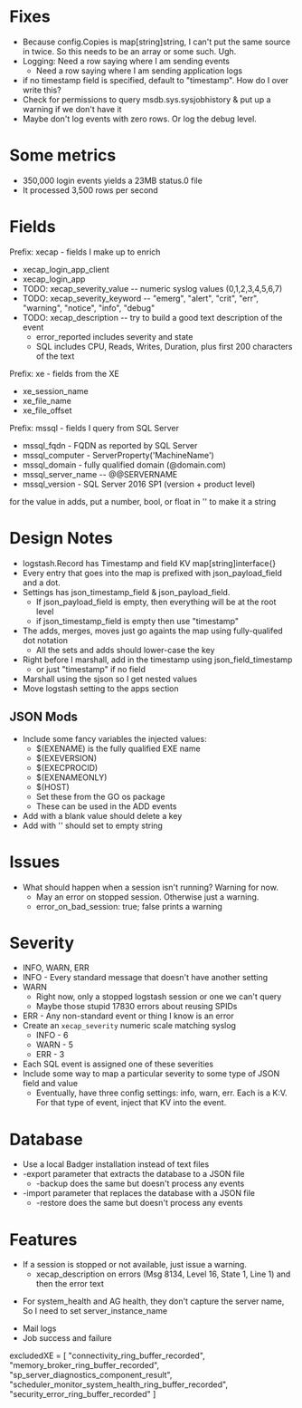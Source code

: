 # Fixes

  
  - Because config.Copies is map[string]string, I can't put the same source in twice.
      So this needs to be an array or some such.  Ugh.
  - Logging: Need a row saying where I am sending events
      - Need a row saying where I am sending application logs
  - if no timestamp field is specified, default to "timestamp".  How do I over write this?
  - Check for permissions to query msdb.sys.sysjobhistory & put up a warning if 
    we don't have it
  - Maybe don't log events with zero rows.  Or log the debug level.

# Some metrics

* 350,000 login events yields a 23MB status.0 file
* It processed 3,500 rows per second

# Fields

Prefix: xecap - fields I make up to enrich

* xecap_login_app_client
* xecap_login_app
* TODO: xecap_severity_value -- numeric syslog values (0,1,2,3,4,5,6,7)
* TODO: xecap_severity_keyword -- "emerg", "alert", "crit", "err", "warning", "notice", "info", "debug"
* TODO: xecap_description -- try to build a good text description of the event
  * error_reported includes severity and state
  * SQL includes CPU, Reads, Writes, Duration, plus first 200 characters of the text

Prefix: xe - fields from the XE 

* xe_session_name
* xe_file_name
* xe_file_offset

Prefix: mssql - fields I query from SQL Server

* mssql_fqdn - FQDN as reported by SQL Server
* mssql_computer - ServerProperty('MachineName')
* mssql_domain - fully qualified domain (@domain.com)
* mssql_server_name -- @@SERVERNAME 
* mssql_version - SQL Server 2016 SP1 (version + product level)

 for the value in adds, put a number, bool, or float in '' to make it a string

# Design Notes

* logstash.Record has Timestamp and field KV map[string]interface{}
* Every entry that goes into the map is prefixed with json_payload_field and a dot.
* Settings has json_timestamp_field & json_payload_field.
  * If json_payload_field is empty, then everything will be at the root level
  * if json_timestamp_field is empty then use "timestamp"
* The adds, merges, moves just go againts the map using fully-qualifed dot notation
  * All the sets and adds should lower-case the key
* Right before I marshall, add in the timestamp using json_field_timestamp
  * or just "timestamp" if no field
* Marshall using the sjson so I get nested values
* Move logstash setting to the apps section

## JSON Mods

* Include some fancy variables the injected values: 
  * $(EXENAME) is the fully qualified EXE name
  * $(EXEVERSION)
  * $(EXECPROCID)
  * $(EXENAMEONLY)
  * $(HOST)
  * Set these from the GO os package
  * These can be used in the ADD events
* Add with a blank value should delete a key
* Add with '' should set to empty string

# Issues 

  * What should happen when a session isn't running?  Warning for now.
    * May an error on stopped session.  Otherwise just a warning.
    * error_on_bad_session: true; false prints a warning

# Severity

* INFO, WARN, ERR
* INFO - Every standard message that doesn't have another setting
* WARN
  * Right now, only a stopped logstash session or one we can't query
  * Maybe those stupid 17830 errors about reusing SPIDs
* ERR - Any non-standard event or thing I know is an error
* Create an `xecap_severity` numeric scale matching syslog
  * INFO - 6
  * WARN - 5
  * ERR - 3
* Each SQL event is assigned one of these severities
* Include some way to map a particular severity to some type of JSON field and value
  * Eventually, have three config settings: info, warn, err.  Each is a K:V.  For that type
    of event, inject that KV into the event.

# Database

* Use a local Badger installation instead of text files
* -export parameter that extracts the database to a JSON file 
  * -backup does the same but doesn't process any events
* -import parameter that replaces the database with a JSON file
  * -restore does the same but doesn't process any events

# Features

* If a session is stopped or not available, just issue a warning.
  - xecap_description on errors
    (Msg 8134, Level 16, State 1, Line 1) and then the error text

- For system_health and AG health, they don't capture the server name,
      So I need to set server_instance_name

* Mail logs
* Job success and failure
 

excludedXE = [
    "connectivity_ring_buffer_recorded",
    "memory_broker_ring_buffer_recorded",
    "sp_server_diagnostics_component_result",
    "scheduler_monitor_system_health_ring_buffer_recorded",
    "security_error_ring_buffer_recorded"
    ]

